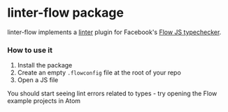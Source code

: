 # linter-flow package

linter-flow implements a [linter](https://github.com/AtomLinter/Linter) plugin
for Facebook's [Flow JS typechecker](http://flowtype.org/).

### How to use it

1. Install the package
1. Create an empty `.flowconfig` file at the root of your repo
1. Open a JS file

You should start seeing lint errors related to types - try opening the Flow
example projects in Atom
